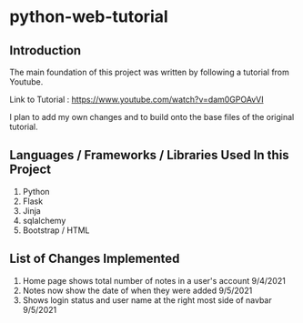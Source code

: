 # python-web-tutorial

## Introduction
The main foundation of this project was written by following a tutorial from Youtube. 

Link to Tutorial : https://www.youtube.com/watch?v=dam0GPOAvVI

I plan to add my own changes and to build onto the base files of the original tutorial.

## Languages / Frameworks / Libraries Used In this Project
1. Python
2. Flask 
3. Jinja
4. sqlalchemy
5. Bootstrap / HTML

## List of Changes Implemented
1. Home page shows total number of notes in a user's account 9/4/2021
2. Notes now show the date of when they were added 9/5/2021
3. Shows login status and user name at the right most side of navbar 9/5/2021
